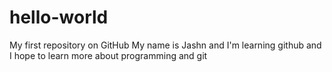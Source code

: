 # hello-world
My first repository on GitHub
My name is Jashn and I'm learning github and I hope to learn more about programming and git

